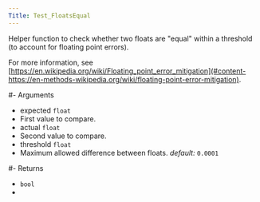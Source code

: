 ```yaml
---
Title: Test_FloatsEqual
---
```


Helper function to check whether two floats are "equal" within a threshold (to account for floating point errors).

For more information, see [https://en.wikipedia.org/wiki/Floating_point_error_mitigation](#content-https://en-methods-wikipedia.org/wiki/floating-point-error-mitigation).

#- Arguments
- expected `float`
- First value to compare.
- actual `float`
- Second value to compare.
- threshold `float`
- Maximum allowed difference between floats. *default:* `0.0001`

#- Returns
- `bool`
- 
